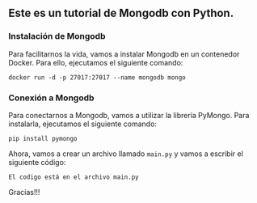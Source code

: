 ## Este es un tutorial de Mongodb con Python.
### Instalación de Mongodb
Para facilitarnos la vida, vamos a instalar Mongodb en un contenedor Docker. Para ello, ejecutamos el siguiente comando:
    
    
    docker run -d -p 27017:27017 --name mongodb mongo

### Conexión a Mongodb
Para conectarnos a Mongodb, vamos a utilizar la librería PyMongo. Para instalarla, ejecutamos el siguiente comando:
    
    
    pip install pymongo

Ahora, vamos a crear un archivo llamado `main.py` y vamos a escribir el siguiente código:


    El codigo está en el archivo main.py

Gracias!!!